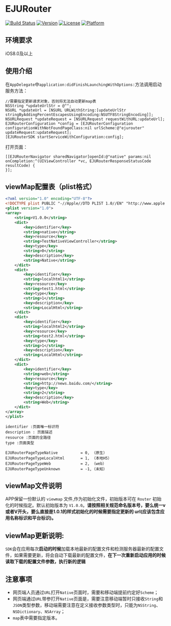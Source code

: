 # EJURouter

[![Build Status](https://travis-ci.org/eju-front/router-iOS.svg?branch=master)](https://travis-ci.org/eju-front/router-iOS)
[![Version](https://img.shields.io/cocoapods/v/EJURouterSDK.svg?style=flat)](http://cocoapods.org/pods/EJURouterSDK)
[![License](https://img.shields.io/cocoapods/l/EJURouterSDK.svg?style=flat)](http://cocoapods.org/pods/EJURouterSDK)
[![Platform](https://img.shields.io/cocoapods/p/EJURouterSDK.svg?style=flat)](http://cocoapods.org/pods/EJURouterSDK)

## 环境要求
iOS8.0及以上

## 使用介绍

在`AppDelegate`中`application:didFinishLaunchingWithOptions:`方法调用启动服务方法：

~~~obj	
//需要指定更新请求对象，否则将无法自动更新map表
NSString *updateUrlStr = @"";
NSURL *updateUrl = [NSURL URLWithString:[updateUrlStr stringByAddingPercentEscapesUsingEncoding:NSUTF8StringEncoding]];
NSURLRequest *updateRequest = [NSURLRequest requestWithURL:updateUrl];
EJURouterConfiguration *config = [EJURouterConfiguration configurationWithNotFoundPageClass:nil urlScheme:@"ejurouter" updateRequest:updateRequest];
[EJURouterSDK startServiceWithConfiguration:config];
~~~

打开页面：

~~~obj
[[EJURouterNavigator sharedNavigator]openId:@"native" params:nil onCompletion:^(UIViewController *vc, EJURouterResponseStatusCode resultCode) {
}];
~~~

## viewMap配置表（plist格式）
~~~xml
<?xml version="1.0" encoding="UTF-8"?>
<!DOCTYPE plist PUBLIC "-//Apple//DTD PLIST 1.0//EN" "http://www.apple.com/DTDs/PropertyList-1.0.dtd">
<plist version="1.0">
<array>
    <string>V1.0.0</string>
    <dict>
        <key>identifier</key>
        <string>native</string>
        <key>resource</key>
        <string>TestNativeViewController</string>
        <key>type</key>
        <string>0</string>
        <key>description</key>
        <string>Native</string>
    </dict>
    <dict>
        <key>identifier</key>
        <string>localhtml1</string>
        <key>resource</key>
        <string>test1.html</string>
        <key>type</key>
        <string>1</string>
        <key>description</key>
        <string>LocalHtml</string>
    </dict>
    <dict>
        <key>identifier</key>
        <string>localhtml2</string>
        <key>resource</key>
        <string>test2.html</string>
        <key>type</key>
        <string>1</string>
        <key>description</key>
        <string>LocalHtml</string>
    </dict>
    <dict>
        <key>identifier</key>
        <string>web</string>
        <key>resource</key>
        <string>http://news.baidu.com/</string>
        <key>type</key>
        <string>2</string>
        <key>description</key>
        <string>Web</string>
    </dict>
</array>
</plist>
~~~
```
identifier :页面唯一标识符
description : 页面描述
resource :页面的全路径
type :页面类型
```
```
EJURouterPageTypeNative          = 0, （原生）
EJURouterPageTypeLocalHtml       = 1, （本地H5）
EJURouterPageTypeWeb             = 2, （web）
EJURouterPageTypeUnknown         = -1,（未知）
```

## viewMap文件说明
APP保留一份默认的 ```viewmap``` 文件,作为初始化文件，初始版本可在 ```Router``` 初始化的时候指定。默认初始版本为 <code>V1.0.0</code>。<strong>请按照相关规范命名版本号，要么统一v或者V开头，要么直接是1.0.1的样式初始化的时候需要指定更新的 url(应该包含应用名称标识和平台标识)。</strong>

## viewMap更新说明:
`SDK`会在应用每次<strong>启动的时候</strong>加载本地最新的配置文件和检测服务器最新的配置文件，如果需要更新，将会自动下载最新的配置文件，<strong>在下一次重新启动应用的时候读取下载的配置文件参数，执行新的逻辑</strong>

## 注意事项
* 网页端人员通过`URL`打开`Native`页面时，需要和移动端提前约定好`Scheme`；
* 网页端通过`URL`带参打开`Native`页面是，需要注意移动端暂时只接收`String`和`JSON`类型参数，移动端需要注意在定义接收参数类型时，只能为`NSString`、`NSDictionary`、`NSArray`；
* `map`表中需要指定版本。
